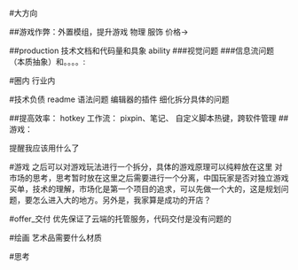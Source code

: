 #大方向

##游戏作弊：外置模组，提升游戏
    物理
    服饰
    价格->

##production
技术文档和代码量和具象 ability
###视觉问题
###信息流问题（本质抽象）和。。。。:




#圈内 行业内

#技术负债
readme 语法问题
编辑器的插件
细化拆分具体的问题

##提高效率： hotkey
工作流： pixpin、笔记、
自定义脚本热键，跨软件管理
##游戏：

提醒我应该用什么了



#游戏
之后可以对游戏玩法进行一个拆分，具体的游戏原理可以纯粹放在这里
对市场的思考，思考暂时放在这里之后需要进行一个分离，中国玩家是否对独立游戏买单，技术的理解，市场化是第一个项目的追求，可以先做一个大的，这是规划问题，要怎么进入大的地方。另外是，我家算是成功的开店？

#offer_交付
优先保证了云端的托管服务，代码交付是没有问题的

#绘画
艺术品需要什么材质

#思考



